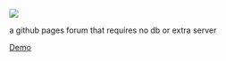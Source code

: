 ![](https://shawnvim.github.io/github-forum/app/img/logo_dark.png)

a github pages forum that requires no db or extra server

[Demo](https://shawnvim.github.io/github-forum)
